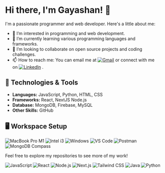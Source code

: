 
# Hi there, I'm Gayashan! 👋

I'm a passionate programmer and web developer. Here's a little about me:

- 👀 I’m interested in programming and web development.
- 🌱 I’m currently learning various programming languages and frameworks.
- 💞️ I’m looking to collaborate on open source projects and coding challenges.
- 📫 How to reach me: You can email me at [![Gmail](https://img.shields.io/badge/Gmail-red?style=flat-square&logo=gmail&logoColor=white)](mailto:mgayashan@gmail.com)
 or connect with me on [![LinkedIn](https://img.shields.io/badge/LinkedIn-Connect-blue?style=flat-square&logo=linkedin&logoColor=white)](https://www.linkedin.com/in/gayashanm/)
.

## 🔧 Technologies & Tools

- **Languages:** JavaScript, Python, HTML, CSS
- **Frameworks:** React, NextJS Node.js
- **Database:** MongoDB, Firebase, MySQL
- **Other Skills:** GitHub

## 🖥️ Workspace Setup
![MacBook Pro M1](https://img.shields.io/badge/MacBook_Pro_M1-gray?style=flat-square&logo=apple&logoColor=white)
![Intel i3](https://img.shields.io/badge/Intel_i3_-blue?style=flat-square&logo=intel&logoColor=white)
![Windows](https://img.shields.io/badge/Windows-10-blue?style=flat-square&logo=windows&logoColor=white)
![VS Code](https://img.shields.io/badge/VS_Code-blue?style=flat-square&logo=visual-studio-code&logoColor=white)
![Postman](https://img.shields.io/badge/Postman-gray?style=flat-square&logo=postman&logoColor=orange)
![MongoDB Compass](https://img.shields.io/badge/MongoDB_Compass-green?style=flat-square&logo=mongodb&logoColor=white)


Feel free to explore my repositories to see more of my work!


<!---
kgayashan-dev/kgayashan-dev is a ✨ special ✨ repository because its `README.md` (this file) appears on your GitHub profile.
You can click the Preview link to take a look at your changes.
--->
![JavaScript](https://img.shields.io/badge/-JavaScript-yellow)
![React](https://img.shields.io/badge/-React-blue)
![Node.js](https://img.shields.io/badge/-Node.js-green)
![Next.js](https://img.shields.io/badge/-Next.js-black)
![Tailwind CSS](https://img.shields.io/badge/-Tailwind_CSS-blueviolet)
![Java](https://img.shields.io/badge/-Java-orange)
![Python](https://img.shields.io/badge/-Python-yellow)

